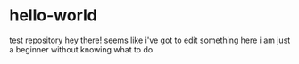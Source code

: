 # hello-world
test repository
hey there! seems like i've got to edit something here
i am just a beginner without knowing what to do

